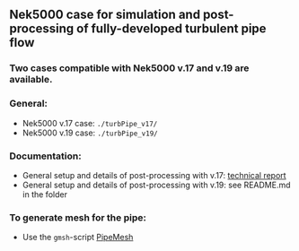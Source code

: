 ## Nek5000 case for simulation and post-processing of fully-developed turbulent pipe flow
### Two cases compatible with Nek5000 **v.17** and **v.19** are available. 


### General:
  - Nek5000 v.17 case: `./turbPipe_v17/`
  - Nek5000 v.19 case: `./turbPipe_v19/`

### Documentation:
  - General setup and details of post-processing with v.17: [technical report](http://urn.kb.se/resolve?urn=urn:nbn:se:kth:diva-265021)
  - General setup and details of post-processing with v.19: see README.md in the folder

### To generate mesh for the pipe:
  - Use the `gmsh`-script [PipeMesh](https://github.com/KTH-Nek5000/PipeMesh) 
